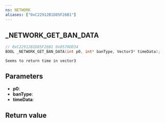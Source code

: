 ```yaml
---
ns: NETWORK
aliases: ["0xC22912B1D85F26B1"]
---
```

## _NETWORK_GET_BAN_DATA

```c
// 0xC22912B1D85F26B1 0x8570DD34
BOOL _NETWORK_GET_BAN_DATA(int p0, int* banType, Vector3* timeData);
```

```
Seems to return time in vector3  
```

## Parameters
* **p0**: 
* **banType**: 
* **timeData**: 

## Return value
